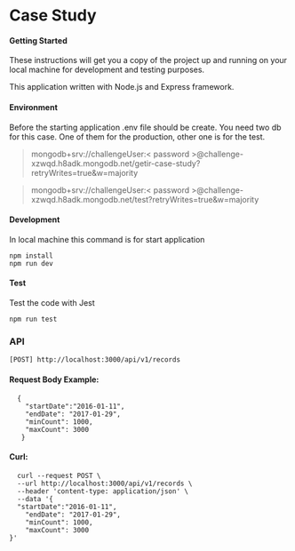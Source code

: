 # Case Study

  #### Getting Started
These instructions will get you a copy of the project up and running on your local machine for development and testing purposes.

This application written with Node.js and Express framework.

#### Environment
Before the starting application .env file should be create. You need two db for this case. One of them for the production, other one is for the test.

>mongodb+srv://challengeUser:< password >@challenge-xzwqd.h8adk.mongodb.net/getir-case-study?retryWrites=true&w=majority

>mongodb+srv://challengeUser:< password >@challenge-xzwqd.h8adk.mongodb.net/test?retryWrites=true&w=majority

#### Development
In local machine this command is for start application

    npm install
    npm run dev
 #### Test
 Test the code with Jest

    npm run test

 
### API

 
`[POST] http://localhost:3000/api/v1/records`
  #### Request Body Example:
      {  
        "startDate":"2016-01-11",
        "endDate": "2017-01-29",
        "minCount": 1000,
        "maxCount": 3000
       }
#### Curl:

      curl --request POST \
      --url http://localhost:3000/api/v1/records \
      --header 'content-type: application/json' \
      --data '{
      "startDate":"2016-01-11",
    	"endDate": "2017-01-29",
    	"minCount": 1000,
    	"maxCount": 3000
    }'

